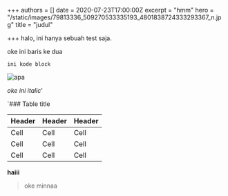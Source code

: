 +++
authors = []
date = 2020-07-23T17:00:00Z
excerpt = "hmm"
hero = "/static/images/79813336_509270533335193_4801838724333293367_n.jpg"
title = "judul"

+++
halo, ini hanya sebuah test saja.

oke ini baris ke dua

    ini kode block

![apa](/static/images/photo5947016979279884650.jpg "hmmm")

_oke ini italic_'

\`### Table title

| Header | Header | Header |
| --- | --- | --- |
| Cell | Cell | Cell |
| Cell | Cell | Cell |
| Cell | Cell | Cell |

**haiii**

> oke minnaa